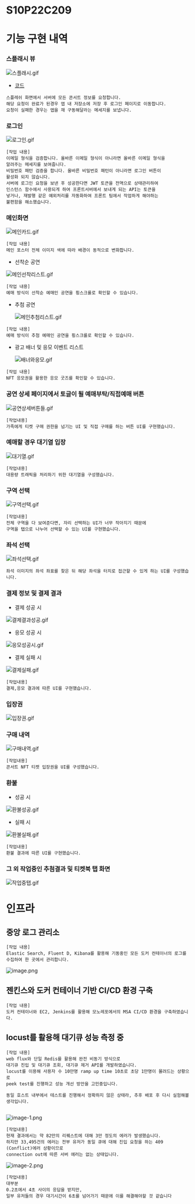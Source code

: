# S10P22C209
# 기능 구현 내역

### 스플래시 뷰

![스플래시.gif](/docs/img/스플래시.gif)

- [코드](/app/frontend/src/screens/authScreen/SplashScreen.tsx)

```
스플레쉬 화면에서 서버에 모든 콘서트 정보를 요청합니다. 
해당 요청이 완료가 된경우 앱 내 저장소에 저장 후 로그인 페이지로 이동합니다.
요청이 실패한 경우는 앱을 재 구동해달라는 메세지를 보냅니다.
```


### 로그인

![로그인.gif](/docs/img/로그인.gif)

```
[작업 내용]
이메일 형식을 검증합니다. 올바른 이메일 형식이 아니라면 올바른 이메일 형식을
알려주는 메세지를 보여줍니다.
비밀번호 패턴 검증을 합니다. 올바른 비밀번호 패턴이 아니라면 로그인 버튼이
활성화 되지 않습니다.
서버에 로그인 요청을 보낸 후 성공한다면 JWT 토큰을 전역으로 상태관리하여 
인스턴스 함수에서 사용되게 하여 프론트서버에서 보내게 되는 API는 토큰을 
넣거나, 재발행 같은 예외처리를 자동화하여 프론트 팀에서 작업하게 해야하는 
불편함을 해소했습니다.
```

### 메인화면

![메인카드.gif](/docs/img/메인카드.gif)

```
[작업 내용]
메인 포스터 전체 이미지 색에 따라 배경이 동적으로 변화합니다. 
```


- 선착순 공연
    
![메인선착리스트.gif](/docs/img/메인선착리스트.gif)


```
[작업 내용]
예매 방식이 선착순 예매인 공연을 횡스크롤로 확인할 수 있습니다. 
```
    


- 추첨 공연

  ![메인추첨리스트.gif](/docs/img/메인추첨리스트.gif)
    
```
[작업 내용]
예매 방식이 추첨 예매인 공연을 횡스크롤로 확인할 수 있습니다. 
```
    


- 광고 배너 및 응모 이벤트 리스트
    
    ![배너와응모.gif](/docs/img/배너와응모.gif)

```
[작업 내용]
NFT 응모권을 활용한 응모 굿즈를 확인할 수 있습니다. 
```
    


### 공연 상세 페이지에서 토글이 될 예매부탁/직접예매 버튼

![공연상세버튼들.gif](/docs/img/공연상세버튼들.gif)

```
[작업내용]
가족에게 티켓 구매 권한을 넘기는 UI 및 직접 구매를 하는 버튼 UI를 구현했습니다. 
```

### 예매할 경우 대기열 입장

![대기열.gif](/docs/img/대기열.gif)

```
[작업내용]
대용량 트래픽을 처리하기 위한 대기열을 구성했습니다.
```

### 구역 선택

![구역선택.gif](/docs/img/구역선택.gif)

```
[작업내용]
전체 구역을 다 보여준다면, 자리 선택하는 UI가 너무 작아지기 때문에
구역을 탭으로 나누어 선택할 수 있는 UI를 구현했습니다. 
```

### 좌석 선택

![좌석선택.gif](/docs/img/좌석선택.gif)

```
좌석 이미지의 좌석 좌표를 찾은 뒤 해당 좌석을 터치로 접근할 수 있게 하는 UI를 구성했습니다. 
```

### 결제 정보 및 결제 결과

- 결제 성공 시

![결제결과성공.gif](/docs/img/결제결과성공.gif)
    


- 응모 성공 시

![응모성공시.gif](/docs/img/응모성공시.gif)
    



- 결제 실패 시

![결제실패.gif](/docs/img/결제실패.gif)


```
[작업내용]
결제,응모 결과에 따른 UI를 구현했습니다.
```

### 입장권

![입장권.gif](/docs/img/입장권.gif)

### 구매 내역

![구매내역.gif](/docs/img/구매내역.gif)

```
[작업내용]
콘서트 NFT 티켓 입장권을 UI를 구성했습니다.
```


### 환불

- 성공 시

![환불성공.gif](/docs/img/환불성공.gif)
    



- 실패 시

![환불실패.gif](/docs/img/환불실패.gif)
    

```
[작업내용]
환불 결과에 따른 UI를 구현했습니다.
```


### 그 외 작업중인 추첨결과 및 티켓북 탭 화면

![작업중탭.gif](/docs/img/작업중탭.gif)



# 인프라

## 중앙 로그 관리소

```
[작업 내용]
Elastic Search, Fluent D, Kibana를 활용해 기동중인 모든 도커 컨테이너의 로그를 수집하여 한 곳에서 관리합니다. 
```
![image.png](docs/img/image.png)


## 젠킨스와 도커 컨테이너 기반 CI/CD 환경 구축

```
[작업 내용] 
도커 컨테이너와 EC2, Jenkins를 활용해 모노레포에서의 MSA CI/CD 환경을 구축하였습니다. 
```

## locust를 활용해 대기큐 성능 측정 중

```
[작업 내용]
web flux와 단일 Redis를 활용해 완전 비동기 방식으로 
대기큐 진입 및 대기큐 조회, 대기큐 제거 API를 개발하였습니다. 
locust를 이용해 사용자 수 10만명 ramp up time 10초로 초당 1만명이 몰려드는 상황으로
peek test를 진행하고 성능 개선 방안을 고민중입니다. 

동일 호스트 내부에서 테스트를 진행해서 정확하지 않은 상태라, 추후 배포 후 다시 실험해볼 생각입니다.
 
```



![image-1.png](docs/img/image-1.png)

```
[작업내용]
현재 결과에서는 약 82만의 리퀘스트에 대해 3만 정도의 에러가 발생했습니다. 
하지만 33,495건의 에러는 전부 유저가 동일 큐에 대해 진입 요청을 하는 409 (Conflict)에러 상황이므로 
connection out에 따른 서버 에러는 없는 상태입니다. 

```

![image-2.png](docs/img/image-2.png)

```
[작업내용]
대부분 
0.2초에서 4초 사이의 응답을 받지만, 
일부 유저들의 경우 대기시간이 6초를 넘어가기 때문에 이를 해결해야할 것 같습니다
```
